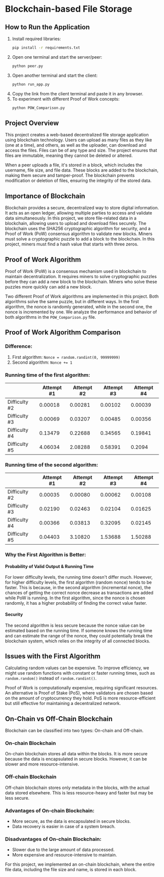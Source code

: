 # Blockchain-based File Storage

## How to Run the Application

1. Install required libraries:
   ```bash
   pip install -r requirements.txt
   ```
2. Open one terminal and start the server/peer:
   ```bash
   python peer.py
   ```
3. Open another terminal and start the client:
   ```bash
   python run_app.py
   ```
4. Copy the link from the client terminal and paste it in any browser.
5. To experiment with different Proof of Work concepts:
   ```bash
   python POW_Comparison.py
   ```

## Project Overview

This project creates a web-based decentralized file storage application using blockchain technology. Users can upload as many files as they like (one at a time), and others, as well as the uploader, can download and access the files. Files can be of any type and size. The project ensures that files are immutable, meaning they cannot be deleted or altered.

When a peer uploads a file, it's stored in a block, which includes the username, file size, and file data. These blocks are added to the blockchain, making them secure and tamper-proof. The blockchain prevents modification or deletion of files, ensuring the integrity of the stored data.

## Importance of Blockchain

Blockchain provides a secure, decentralized way to store digital information. It acts as an open ledger, allowing multiple parties to access and validate data simultaneously. In this project, we store file-related data in a blockchain, allowing users to upload and download files securely. The blockchain uses the SHA256 cryptographic algorithm for security, and a Proof of Work (PoW) consensus algorithm to validate new blocks. Miners must solve a cryptographic puzzle to add a block to the blockchain. In this project, miners must find a hash value that starts with three zeros.

## Proof of Work Algorithm

Proof of Work (PoW) is a consensus mechanism used in blockchain to maintain decentralization. It requires miners to solve cryptographic puzzles before they can add a new block to the blockchain. Miners who solve these puzzles more quickly can add a new block.

Two different Proof of Work algorithms are implemented in this project. Both algorithms solve the same puzzle, but in different ways. In the first algorithm, the nonce is randomly generated, while in the second one, the nonce is incremented by one. We analyze the performance and behavior of both algorithms in the `POW_Comparison.py` file.

## Proof of Work Algorithm Comparison

### Difference:

1. First algorithm: `Nonce = random.randint(0, 99999999)`
2. Second algorithm: `Nonce += 1`

### Running time of the first algorithm:

|               | Attempt #1 | Attempt #2 | Attempt #3 | Attempt #4 |
|---------------|------------|------------|------------|------------|
| Difficulty #2 | 0.00018    | 0.00281    | 0.00102    | 0.00039    |            
| Difficulty #3 | 0.00069    | 0.03207    | 0.00485    | 0.00356    |            
| Difficulty #4 | 0.13479    | 0.22688    | 0.34565    | 0.19841    |            
| Difficulty #5 | 4.06034    | 2.08288    | 0.58391    | 0.2094     |            

### Running time of the second algorithm:

|               | Attempt #1 | Attempt #2 | Attempt #3 | Attempt #4 |
|---------------|------------|------------|------------|------------|
| Difficulty #2 | 0.00035    | 0.00080    | 0.00062    | 0.00108    |            
| Difficulty #3 | 0.02190    | 0.02463    | 0.02104    | 0.01625    |            
| Difficulty #4 | 0.00366    | 0.03813    | 0.32095    | 0.02145    |            
| Difficulty #5 | 0.04403    | 3.10820    | 1.53688    | 1.50288    |            

### Why the First Algorithm is Better:

#### Probability of Valid Output & Running Time

For lower difficulty levels, the running time doesn't differ much. However, for higher difficulty levels, the first algorithm (random nonce) tends to be faster. This is because, in the second algorithm (incremental nonce), the chances of getting the correct nonce decrease as transactions are added while PoW is running. In the first algorithm, since the nonce is chosen randomly, it has a higher probability of finding the correct value faster.

#### Security

The second algorithm is less secure because the nonce value can be estimated based on the running time. If someone knows the running time and can estimate the range of the nonce, they could potentially break the blockchain system, which relies on the integrity of all connected blocks.

## Issues with the First Algorithm

Calculating random values can be expensive. To improve efficiency, we might use random functions with constant or faster running times, such as `random.random()` instead of `random.randint()`.

Proof of Work is computationally expensive, requiring significant resources. An alternative is Proof of Stake (PoS), where validators are chosen based on the amount of cryptocurrency they hold. PoS is more resource-efficient but still effective for maintaining a decentralized network.

## On-Chain vs Off-Chain Blockchain

Blockchain can be classified into two types: On-chain and Off-chain.

### On-chain Blockchain

On-chain blockchain stores all data within the blocks. It is more secure because the data is encapsulated in secure blocks. However, it can be slower and more resource-intensive.

### Off-chain Blockchain

Off-chain blockchain stores only metadata in the blocks, with the actual data stored elsewhere. This is less resource-heavy and faster but may be less secure.

### Advantages of On-chain Blockchain:

- More secure, as the data is encapsulated in secure blocks.
- Data recovery is easier in case of a system breach.

### Disadvantages of On-chain Blockchain:

- Slower due to the large amount of data processed.
- More expensive and resource-intensive to maintain.

For this project, we implemented an on-chain blockchain, where the entire file data, including the file size and name, is stored in each block.
